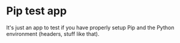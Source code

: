 Pip test app
============

It's just an app to test if you have properly setup Pip and the Python environment
(headers, stuff like that).
